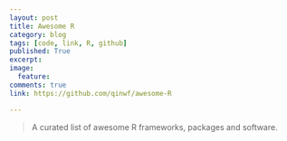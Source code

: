 ```yaml
---
layout: post
title: Awesome R
category: blog
tags: [code, link, R, github]
published: True
excerpt: 
image: 
  feature:
comments: true
link: https://github.com/qinwf/awesome-R

---
```



> A curated list of awesome R frameworks, packages and software.
